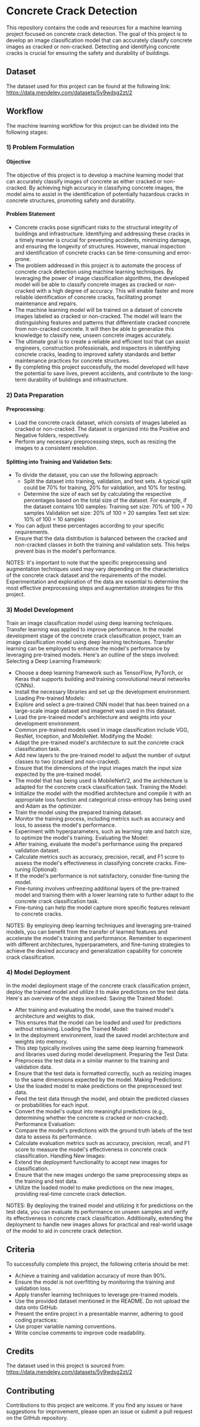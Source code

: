 # Concrete Crack Detection
This repository contains the code and resources for a machine learning project focused on concrete crack detection. The goal of this project is to develop an image classification model that can accurately classify concrete images as cracked or non-cracked. Detecting and identifying concrete cracks is crucial for ensuring the safety and durability of buildings.
## Dataset
The dataset used for this project can be found at the following link: https://data.mendeley.com/datasets/5y9wdsg2zt/2
## Workflow
The machine learning workflow for this project can be divided into the following stages:
### 1) Problem Formulation
#### Objective
The objective of this project is to develop a machine learning model that can accurately classify images of concrete as either cracked or non-cracked. By achieving high accuracy in classifying concrete images, the model aims to assist in the identification of potentially hazardous cracks in concrete structures, promoting safety and durability.
#### Problem Statement
- Concrete cracks pose significant risks to the structural integrity of buildings and infrastructure. Identifying and addressing these cracks in a timely manner is crucial for preventing accidents, minimizing damage, and ensuring the longevity of structures. However, manual inspection and identification of concrete cracks can be time-consuming and error-prone.
- The problem addressed in this project is to automate the process of concrete crack detection using machine learning techniques. By leveraging the power of image classification algorithms, the developed model will be able to classify concrete images as cracked or non-cracked with a high degree of accuracy. This will enable faster and more reliable identification of concrete cracks, facilitating prompt maintenance and repairs.
- The machine learning model will be trained on a dataset of concrete images labeled as cracked or non-cracked. The model will learn the distinguishing features and patterns that differentiate cracked concrete from non-cracked concrete. It will then be able to generalize this knowledge to classify new, unseen concrete images accurately.
- The ultimate goal is to create a reliable and efficient tool that can assist engineers, construction professionals, and inspectors in identifying concrete cracks, leading to improved safety standards and better maintenance practices for concrete structures.
- By completing this project successfully, the model developed will have the potential to save lives, prevent accidents, and contribute to the long-term durability of buildings and infrastructure.
### 2) Data Preparation
#### Preprocessing:
- Load the concrete crack dataset, which consists of images labeled as cracked or non-cracked. The dataset is organized into the Positive and Negative folders, respectively.
- Perform any necessary preprocessing steps, such as resizing the images to a consistent resolution.
#### Splitting into Training and Validation Sets:
- To divide the dataset, you can use the following approach:
  - Split the dataset into training, validation, and test sets. A typical split could be 70% for training, 20% for validation, and 10% for testing.
  - Determine the size of each set by calculating the respective percentages based on the total size of the dataset. For example, if the dataset contains 100 samples:
  Training set size: 70% of 100 = 70 samples
  Validation set size: 20% of 100 = 20 samples
  Test set size: 10% of 100 = 10 samples
- You can adjust these percentages according to your specific requirements.
- Ensure that the data distribution is balanced between the cracked and non-cracked classes in both the training and validation sets. This helps prevent bias in the model's performance.

NOTES: It's important to note that the specific preprocessing and augmentation techniques used may vary depending on the characteristics of the concrete crack dataset and the requirements of the model. Experimentation and exploration of the data are essential to determine the most effective preprocessing steps and augmentation strategies for this project.
### 3) Model Development
Train an image classification model using deep learning techniques. Transfer learning was applied to improve performance. In the model development stage of the concrete crack classification project, train an image classification model using deep learning techniques. Transfer learning can be employed to enhance the model's performance by leveraging pre-trained models. Here's an outline of the steps involved:
Selecting a Deep Learning Framework:
- Choose a deep learning framework such as TensorFlow, PyTorch, or Keras that supports building and training convolutional neural networks (CNNs).
- Install the necessary libraries and set up the development environment.
Loading Pre-trained Models:
- Explore and select a pre-trained CNN model that has been trained on a large-scale image dataset and imagenet was used in this dataset.
- Load the pre-trained model's architecture and weights into your development environment.
- Common pre-trained models used in image classification include VGG, ResNet, Inception, and MobileNet.
Modifying the Model:
- Adapt the pre-trained model's architecture to suit the concrete crack classification task.
- Add new layers to the pre-trained model to adjust the number of output classes to two (cracked and non-cracked).
- Ensure that the dimensions of the input images match the input size expected by the pre-trained model.
- The model that has being used is MobileNetV2, and the architecture is adapted for the concrete crack classification task.
Training the Model:
- Initialize the model with the modified architecture and compile it with an appropriate loss function and categorical cross-entropy has being used and Adam as the optimizer.
- Train the model using the prepared training dataset.
- Monitor the training process, including metrics such as accuracy and loss, to assess the model's performance.
- Experiment with hyperparameters, such as learning rate and batch size, to optimize the model's training.
Evaluating the Model:
- After training, evaluate the model's performance using the prepared validation dataset.
- Calculate metrics such as accuracy, precision, recall, and F1 score to assess the model's effectiveness in classifying concrete cracks.
Fine-tuning (Optional):
- If the model's performance is not satisfactory, consider fine-tuning the model.
- Fine-tuning involves unfreezing additional layers of the pre-trained model and training them with a lower learning rate to further adapt to the concrete crack classification task.
- Fine-tuning can help the model capture more specific features relevant to concrete cracks.

NOTES: By employing deep learning techniques and leveraging pre-trained models, you can benefit from the transfer of learned features and accelerate the model's training and performance. Remember to experiment with different architectures, hyperparameters, and fine-tuning strategies to achieve the desired accuracy and generalization capability for concrete crack classification.
### 4) Model Deployment
In the model deployment stage of the concrete crack classification project, deploy the trained model and utilize it to make predictions on the test data. Here's an overview of the steps involved:
Saving the Trained Model:
- After training and evaluating the model, save the trained model's architecture and weights to disk.
- This ensures that the model can be loaded and used for predictions without retraining.
Loading the Trained Model:
- In the deployment environment, load the saved model architecture and weights into memory.
- This step typically involves using the same deep learning framework and libraries used during model development.
Preparing the Test Data:
- Preprocess the test data in a similar manner to the training and validation data.
- Ensure that the test data is formatted correctly, such as resizing images to the same dimensions expected by the model.
Making Predictions:
- Use the loaded model to make predictions on the preprocessed test data.
- Feed the test data through the model, and obtain the predicted classes or probabilities for each input.
- Convert the model's output into meaningful predictions (e.g., determining whether the concrete is cracked or non-cracked).
Performance Evaluation:
- Compare the model's predictions with the ground truth labels of the test data to assess its performance.
- Calculate evaluation metrics such as accuracy, precision, recall, and F1 score to measure the model's effectiveness in concrete crack classification.
Handling New Images:
- Extend the deployment functionality to accept new images for classification.
- Ensure that the new images undergo the same preprocessing steps as the training and test data.
- Utilize the loaded model to make predictions on the new images, providing real-time concrete crack detection.

NOTES: By deploying the trained model and utilizing it for predictions on the test data, you can evaluate its performance on unseen samples and verify its effectiveness in concrete crack classification. Additionally, extending the deployment to handle new images allows for practical and real-world usage of the model to aid in concrete crack detection.
## Criteria
To successfully complete this project, the following criteria should be met:
- Achieve a training and validation accuracy of more than 90%.
- Ensure the model is not overfitting by monitoring the training and validation loss.
- Apply transfer learning techniques to leverage pre-trained models.
- Use the provided dataset mentioned in the README. Do not upload the data onto GitHub.
- Present the entire project in a presentable manner, adhering to good coding practices:
- Use proper variable naming conventions.
- Write concise comments to improve code readability.
## Credits
The dataset used in this project is sourced from:
https://data.mendeley.com/datasets/5y9wdsg2zt/2
## Contributing
Contributions to this project are welcome. If you find any issues or have suggestions for improvement, please open an issue or submit a pull request on the GitHub repository.
